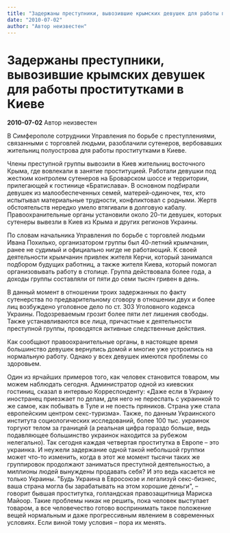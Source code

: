 ```yaml
---
title: "Задержаны преступники, вывозившие крымских девушек для работы проститутками в Киеве"
date: "2010-07-02"
author: "Автор неизвестен"
---
```


# Задержаны преступники, вывозившие крымских девушек для работы проститутками в Киеве

**2010-07-02** Автор неизвестен

В Симферополе сотрудники Управления по борьбе с преступлениями, связанными с торговлей людьми, разоблачили сутенеров, вербовавших жительниц полуострова для работы проститутками в Киеве.

Члены преступной группы вывозили в Киев жительниц восточного Крыма, где вовлекали в занятие проституцией. Работали девушки под жестким контролем сутенеров на Броварском шоссе и территории, прилегающей к гостинице «Братислава». В основном подбирали девушек из малообеспеченных семей, матерей-одиночек, тех, кто испытывал материальные трудности, конфликтовал с родными. Жертв обстоятельств нередко умело втягивали в долговую кабалу. Правоохранительные органы установили около 20-ти девушек, которых сутенеры вывезли в Киев из Крыма и других регионов Украины.

По словам начальника Управления по борьбе с торговлей людьми Ивана Похилько, организатором группы был 40-летний крымчанин, ранее не судимый и официально нигде не работающий. К своей деятельности крымчанин привлек жителя Керчи, который занимался подбором будущих работниц, а также жителя Киева, который помогал организовывать работу в столице. Группа действовала более года, а доходы группы составляли от пяти до семи тысяч гривен в день.

В данный момент в отношении троих задержанных по факту сутенерства по предварительному сговору в отношении двух и более лиц возбуждено уголовное дело по ст. 303 Уголовного кодекса Украины. Подозреваемым грозит более пяти лет лишения свободы. Также устанавливаются все лица, причастные к деятельности преступной группы, проводятся активные следственные действия.

Как сообщают правоохранительные органы, в настоящее время большинство девушек вернулись домой и многие уже устроились на нормальную работу. Однако у всех девушек имеются проблемы со здоровьем.

Один из ярчайших примеров того, как человек становится товаром, мы можем наблюдать сегодня. Администратор одной из киевских гостиниц, сказал в интервью Корреспонденту: «Даже если в Украину иностранец приезжает по делам, для него не переспать с украинкой то же самое, как побывать в Туле и не поесть пряников. Страна уже стала европейским центром секс-туризма». Также, по данным Украинского института социологических исследований, более 100 тыс. украинок торгуют телом за границей (а реальная цифра гораздо больше, ведь подавляющее большинство украинок находится за рубежом нелегально). Так сегодня каждая четвертая проститутка в Европе – это украинка. И неужели задержание одной такой небольшой группки может что-то изменить, когда в этот же момент тысячи таких же группировок продолжают заниматься преступной деятельностью, а миллионы людей вынуждены продавать себя? И это ведь касается не только Украины. "Будь Украина в Евросоюзе и легализуй секс-бизнес, ваша страна могла бы зарабатывать на этом хорошие деньги", – говорит бывшая проститутка, голландская правозащитница Мариска Майоор. Такие проблемы никак не решить, пока человек выступает товаром, а все человечество готово воспринимать такое положение вещей нормальным и даже прогрессивным явлением в современных условиях. Если виной тому условия – пора их менять.